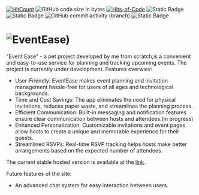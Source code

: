 [![HitCount](https://hits.dwyl.com/rentezzy/event-ease.svg?style=flat-square)](http://hits.dwyl.com/rentezzy/event-ease)
![GitHub code size in bytes](https://img.shields.io/github/languages/code-size/rentezzy/event-ease)
[![Hits-of-Code](https://hitsofcode.com/github/rentezzy/event-ease)](https://hitsofcode.com/github/rentezzy/event-ease/view)
![Static Badge](https://img.shields.io/badge/status-active-lime)
![Static Badge](https://img.shields.io/badge/react-18.2.0-blue)
![GitHub commit activity (branch)](https://img.shields.io/github/commit-activity/t/rentezzy/event-ease)
![Static Badge](https://img.shields.io/badge/site-working-lime?link=https%3A%2F%2Fbeast-beats-seller.store%2Fhome)

# ![EventEase)](https://github.com/rentezzy/event-ease/assets/123960679/ee6ae231-3753-40aa-9181-bc1acdc744a4)

"Event Ease" - a pet project developed by me from scratch,is a convenient and easy-to-use service for planning and tracking upcoming events. The project is currently under development.
Features overwiev:

- User-Friendly: EventEase makes event planning and invitation management hassle-free for users of all ages and technological backgrounds.
- Time and Cost Savings: The app eliminates the need for physical invitations, reduces paper waste, and streamlines the planning process.
- Efficient Communication: Built-in messaging and notification features ensure clear communication between hosts and attendees.(in progress)
- Enhanced Personalization: Customizable invitations and event pages allow hosts to create a unique and memorable experience for their guests.
- Streamlined RSVPs: Real-time RSVP tracking helps hosts make better arrangements based on the expected number of attendees.

The current stable hosted version is available at the [link]([https://rentezzy.github.io/event-ease](https://dbasen-ren.web.app/calendar)).

Future features of the site:

- An advanced chat system for easy interaction between users.
